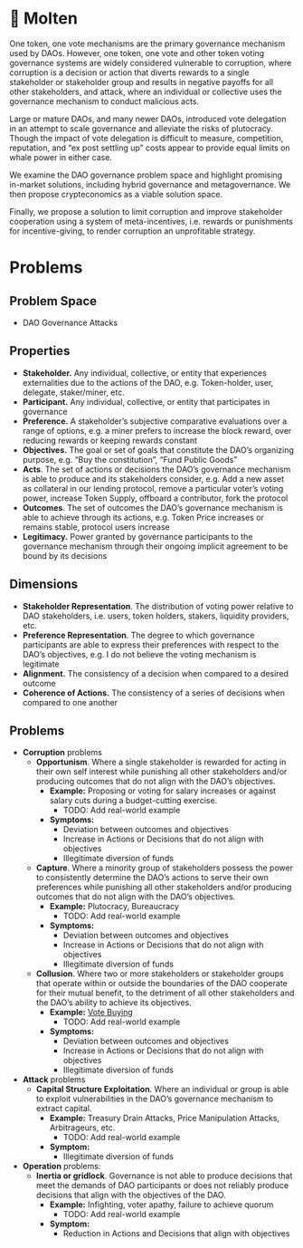 # 🌋 Molten

One token, one vote mechanisms are the primary governance mechanism used by DAOs. However, one token, one vote and other token voting governance systems are widely considered vulnerable to corruption, where corruption is a decision or action that diverts rewards to a single stakeholder or stakeholder group and results in negative payoffs for all other stakeholders, and attack, where an individual or collective uses the governance mechanism to conduct malicious acts.

Large or mature DAOs, and many newer DAOs, introduced vote delegation in an attempt to scale governance and alleviate the risks of plutocracy. Though the impact of vote delegation is difficult to measure, competition, reputation, and “ex post settling up” costs appear to provide equal limits on whale power in either case.

We examine the DAO governance problem space and highlight promising in-market solutions, including hybrid governance and metagovernance. We then propose crypteconomics as a viable solution space.

Finally, we propose a solution to limit corruption and improve stakeholder cooperation using a system of meta-incentives, i.e. rewards or punishments for incentive-giving, to render corruption an unprofitable strategy. 

# Problems

## Problem Space

- DAO Governance Attacks

## Properties

- **Stakeholder.** Any individual, collective, or entity that experiences externalities due to the actions of the DAO, e.g. Token-holder, user, delegate, staker/miner, etc.
- **Participant.** Any individual, collective, or entity that participates in governance
- **Preference.** A stakeholder’s subjective comparative evaluations over a range of options, e.g. a miner prefers to increase the block reward, over reducing rewards or keeping rewards constant
- **Objectives.** The goal or set of goals that constitute the DAO’s organizing purpose, e.g. “Buy the constitution”, “Fund Public Goods”
- **Acts**. The set of actions or decisions the DAO’s governance mechanism is able to produce and its stakeholders consider, e.g. Add a new asset as collateral in our lending protocol, remove a particular voter’s voting power, increase Token Supply, offboard a contributor, fork the protocol
- **Outcomes**. The set of outcomes the DAO’s governance mechanism is able to achieve through its actions, e.g. Token Price increases or remains stable, protocol users increase
- **Legitimacy.** Power granted by governance participants to the governance mechanism through their ongoing implicit agreement to be bound by its decisions

## Dimensions

- **Stakeholder Representation**. The distribution of voting power relative to DAO stakeholders, i.e. users, token holders, stakers, liquidity providers, etc.
- **Preference Representation**. The degree to which governance participants are able to express their preferences with respect to the DAO’s objectives, e.g. I do not believe the voting mechanism is legitimate
- **Alignment.** The consistency of a decision when compared to a desired outcome
- **Coherence of Actions.** The consistency of a series of decisions when compared to one another

## Problems

- **Corruption** problems
    - **Opportunism**. Where a single stakeholder is rewarded for acting in their own self interest while punishing all other stakeholders and/or producing outcomes that do not align with the DAO’s objectives.
        - **Example:** Proposing or voting for salary increases or against salary cuts during a budget-cutting exercise.
            - TODO: Add real-world example
        - **Symptoms:**
            - Deviation between outcomes and objectives
            - Increase in Actions or Decisions that do not align with objectives
            - Illegitimate diversion of funds
    - **Capture**. Where a minority group of stakeholders possess the power to consistently determine the DAO’s actions to serve their own preferences while punishing all other stakeholders and/or producing outcomes that do not align with the DAO’s objectives.
        - **Example:** Plutocracy, Bureaucracy
            - TODO: Add real-world example
        - **Symptoms:**
            - Deviation between outcomes and objectives
            - Increase in Actions or Decisions that do not align with objectives
            - Illegitimate diversion of funds
    - **Collusion**. Where two or more stakeholders or stakeholder groups that operate within or outside the boundaries of the DAO cooperate for their mutual benefit, to the detriment of all other stakeholders and the DAO’s ability to achieve its objectives.
        - **Example:** [Vote Buying](https://hackingdistributed.com/2018/07/02/on-chain-vote-buying/)
            - TODO: Add real-world example
        - **Symptoms:**
            - Deviation between outcomes and objectives
            - Increase in Actions or Decisions that do not align with objectives
            - Illegitimate diversion of funds
- **Attack** problems
    - ****Capital Structure Exploitation****. Where an individual or group is able to exploit vulnerabilities in the DAO’s governance mechanism to extract capital.
        - **Example:** Treasury Drain Attacks, Price Manipulation Attacks, Arbitrageurs, etc.
            - TODO: Add real-world example
        - **Symptom:**
            - Illegitimate diversion of funds
- **Operation** problems:
    - **Inertia or gridlock**. Governance is not able to produce decisions that meet the demands of DAO participants or does not reliably produce decisions that align with the objectives of the DAO.
        - **Example:** Infighting, voter apathy, failure to achieve quorum
            - TODO: Add real-world example
        - **Symptom:**
            - Reduction in Actions and Decisions that align with objectives